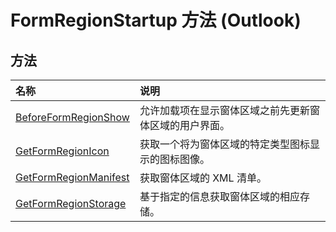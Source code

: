 
# FormRegionStartup 方法 (Outlook)

## 方法



|**名称**|**说明**|
|:-----|:-----|
|[BeforeFormRegionShow](c93c2f6a-511f-15cd-eca2-4eb35af9939a.md)|允许加载项在显示窗体区域之前先更新窗体区域的用户界面。|
|[GetFormRegionIcon](c1c0bd3f-3fae-8e9b-d579-58d609bbaa4e.md)|获取一个将为窗体区域的特定类型图标显示的图标图像。|
|[GetFormRegionManifest](de752c6f-423a-ee2f-aa7e-d1107cf406a2.md)|获取窗体区域的 XML 清单。|
|[GetFormRegionStorage](685b5ed7-dd19-9040-664f-5deff6e738c7.md)|基于指定的信息获取窗体区域的相应存储。|
